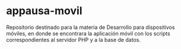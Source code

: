 # appausa-movil
Repositorio destinado para la materia de Desarrollo para dispositivos móviles, en donde se encontrara la aplicación móvil con los scripts correspondientes al servidor PHP y a la base de datos.
